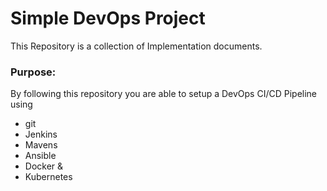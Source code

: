 # Simple DevOps Project

This Repository is a collection of Implementation documents. 

### Purpose:
By following this repository you are able to setup a DevOps CI/CD Pipeline using
- git
- Jenkins
- Mavens 
- Ansible
- Docker &
- Kubernetes

